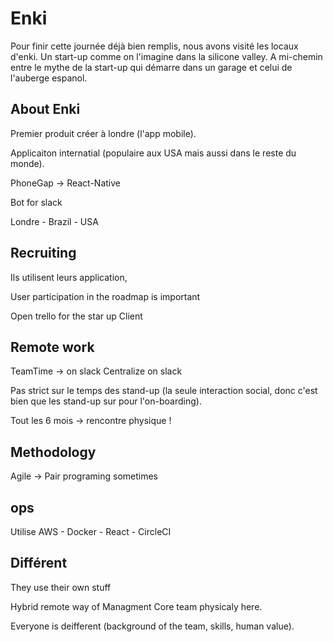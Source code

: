 # Enki

Pour finir cette journée déjà bien remplis, nous avons visité les locaux d'enki. Un start-up comme on l'imagine dans la silicone valley. A mi-chemin entre le mythe de la start-up qui démarre dans un garage et celui de l'auberge espanol.  

## About Enki

Premier produit créer à londre (l'app mobile).

Applicaiton internatial (populaire aux USA mais aussi dans le reste du monde).

PhoneGap -> React-Native

Bot for slack


Londre - Brazil - USA

## Recruiting

Ils utilisent leurs application,

User participation in the roadmap is important

Open trello for the star up Client

## Remote work

TeamTime -> on slack
Centralize on slack

Pas strict sur le temps des stand-up (la seule interaction social, donc c'est bien que les stand-up sur pour l'on-boarding).

Tout les 6 mois -> rencontre physique !

## Methodology

Agile -> Pair programing sometimes

## ops

Utilise AWS - Docker - React - CircleCI

## Différent

They use their own stuff

Hybrid remote way of Managment
Core team physicaly here.

Everyone is deifferent (background of the team, skills, human value).
